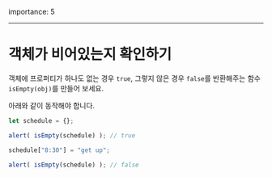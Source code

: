 importance: 5

---

# 객체가 비어있는지 확인하기

객체에 프로퍼티가 하나도 없는 경우 `true`, 그렇지 않은 경우 `false`를 반환해주는 함수 `isEmpty(obj)`를 만들어 보세요.

아래와 같이 동작해야 합니다.

```js
let schedule = {};

alert( isEmpty(schedule) ); // true

schedule["8:30"] = "get up";

alert( isEmpty(schedule) ); // false
```

